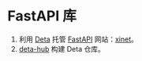 # FastAPI 库

1. 利用 [Deta](https://web.deta.sh/home/xinetzone/default) 托管 [FastAPI](https://fastapi.tiangolo.com/zh/) 网站：[xinet](https://web.deta.sh/home/xinetzone/default/micros/xinet)。
1. [deta-hub](https://xinetzone.github.io/deta-hub/) 构建 Deta 仓库。